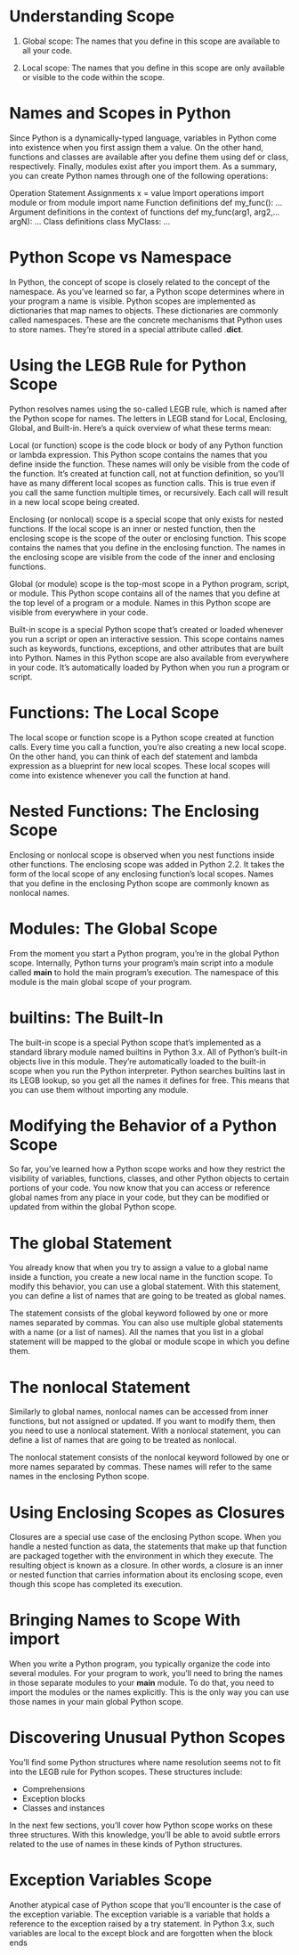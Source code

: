 # Understanding Scope

1. Global scope: The names that you define in this scope are available to all your code.

2. Local scope: The names that you define in this scope are only available or visible to the code within the scope.


# Names and Scopes in Python

Since Python is a dynamically-typed language, variables in Python come into existence when you first assign them a value. On the other hand, functions and classes are available after you define them using def or class, respectively. Finally, modules exist after you import them. As a summary, you can create Python names through one of the following operations:

Operation	Statement
Assignments	x = value
Import operations	import module or from module import name
Function definitions	def my_func(): ...
Argument definitions in the context of functions	def my_func(arg1, arg2,... argN): ...
Class definitions	class MyClass: ...



# Python Scope vs Namespace

In Python, the concept of scope is closely related to the concept of the namespace. As you’ve learned so far, a Python scope determines where in your program a name is visible. Python scopes are implemented as dictionaries that map names to objects. These dictionaries are commonly called namespaces. These are the concrete mechanisms that Python uses to store names. They’re stored in a special attribute called .__dict__.



# Using the LEGB Rule for Python Scope

Python resolves names using the so-called LEGB rule, which is named after the Python scope for names. The letters in LEGB stand for Local, Enclosing, Global, and Built-in. Here’s a quick overview of what these terms mean:

Local (or function) scope is the code block or body of any Python function or lambda expression. This Python scope contains the names that you define inside the function. These names will only be visible from the code of the function. It’s created at function call, not at function definition, so you’ll have as many different local scopes as function calls. This is true even if you call the same function multiple times, or recursively. Each call will result in a new local scope being created.

Enclosing (or nonlocal) scope is a special scope that only exists for nested functions. If the local scope is an inner or nested function, then the enclosing scope is the scope of the outer or enclosing function. This scope contains the names that you define in the enclosing function. The names in the enclosing scope are visible from the code of the inner and enclosing functions.

Global (or module) scope is the top-most scope in a Python program, script, or module. This Python scope contains all of the names that you define at the top level of a program or a module. Names in this Python scope are visible from everywhere in your code.

Built-in scope is a special Python scope that’s created or loaded whenever you run a script or open an interactive session. This scope contains names such as keywords, functions, exceptions, and other attributes that are built into Python. Names in this Python scope are also available from everywhere in your code. It’s automatically loaded by Python when you run a program or script.


# Functions: The Local Scope

The local scope or function scope is a Python scope created at function calls. Every time you call a function, you’re also creating a new local scope. On the other hand, you can think of each def statement and lambda expression as a blueprint for new local scopes. These local scopes will come into existence whenever you call the function at hand.


# Nested Functions: The Enclosing Scope

Enclosing or nonlocal scope is observed when you nest functions inside other functions. The enclosing scope was added in Python 2.2. It takes the form of the local scope of any enclosing function’s local scopes. Names that you define in the enclosing Python scope are commonly known as nonlocal names. 


# Modules: The Global Scope

From the moment you start a Python program, you’re in the global Python scope. Internally, Python turns your program’s main script into a module called __main__ to hold the main program’s execution. The namespace of this module is the main global scope of your program.


# builtins: The Built-In 

The built-in scope is a special Python scope that’s implemented as a standard library module named builtins in Python 3.x. All of Python’s built-in objects live in this module. They’re automatically loaded to the built-in scope when you run the Python interpreter. Python searches builtins last in its LEGB lookup, so you get all the names it defines for free. This means that you can use them without importing any module.


# Modifying the Behavior of a Python Scope

So far, you’ve learned how a Python scope works and how they restrict the visibility of variables, functions, classes, and other Python objects to certain portions of your code. You now know that you can access or reference global names from any place in your code, but they can be modified or updated from within the global Python scope.


# The global Statement

You already know that when you try to assign a value to a global name inside a function, you create a new local name in the function scope. To modify this behavior, you can use a global statement. With this statement, you can define a list of names that are going to be treated as global names.

The statement consists of the global keyword followed by one or more names separated by commas. You can also use multiple global statements with a name (or a list of names). All the names that you list in a global statement will be mapped to the global or module scope in which you define them.


# The nonlocal Statement

Similarly to global names, nonlocal names can be accessed from inner functions, but not assigned or updated. If you want to modify them, then you need to use a nonlocal statement. With a nonlocal statement, you can define a list of names that are going to be treated as nonlocal.

The nonlocal statement consists of the nonlocal keyword followed by one or more names separated by commas. These names will refer to the same names in the enclosing Python scope.



# Using Enclosing Scopes as Closures
Closures are a special use case of the enclosing Python scope. When you handle a nested function as data, the statements that make up that function are packaged together with the environment in which they execute. The resulting object is known as a closure. In other words, a closure is an inner or nested function that carries information about its enclosing scope, even though this scope has completed its execution.

# Bringing Names to Scope With import
When you write a Python program, you typically organize the code into several modules. For your program to work, you’ll need to bring the names in those separate modules to your __main__ module. To do that, you need to import the modules or the names explicitly. This is the only way you can use those names in your main global Python scope.

# Discovering Unusual Python Scopes
You’ll find some Python structures where name resolution seems not to fit into the LEGB rule for Python scopes. These structures include:

* Comprehensions
* Exception blocks
* Classes and instances

In the next few sections, you’ll cover how Python scope works on these three structures. With this knowledge, you’ll be able to avoid subtle errors related to the use of names in these kinds of Python structures.



# Exception Variables Scope
Another atypical case of Python scope that you’ll encounter is the case of the exception variable. The exception variable is a variable that holds a reference to the exception raised by a try statement. In Python 3.x, such variables are local to the except block and are forgotten when the block ends